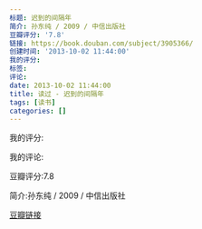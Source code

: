 ```yaml
---
标题: 迟到的间隔年
简介: 孙东纯 / 2009 / 中信出版社
豆瓣评分: '7.8'
链接: https://book.douban.com/subject/3905366/
创建时间: '2013-10-02 11:44:00'
我的评分:
标签:
评论:
date: 2013-10-02 11:44:00
title: 读过 - 迟到的间隔年
tags: [读书]
categories: []
---
```


我的评分:

我的评论:

豆瓣评分:7.8

简介:孙东纯 / 2009 / 中信出版社

[豆瓣链接](https://book.douban.com/subject/3905366/)

